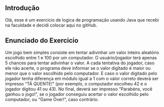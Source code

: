 ## Introdução
Olá, esse é um exercicio de logica de programação usando Java que recebi na faculdade e decidi colocar aqui no gitHub. 

## Enunciado do Exercicio
Um jogo bem simples consiste em tentar adivinhar um valor inteiro aleatório
escolhido entre 1 e 100 por um computador. O usuário/jogador terá apenas 5
chances para tentar adivinhar o valor. A cada tentativa do jogador, caso ele não
acerte, o programa deve informar se o valor digitado é maior ou menor que o
valor escolhido pelo computador. E caso o valor digitado pelo jogador tenha
diferença em módulo igual a 1 com o valor correto deverá ser impresso “TÁ
QUENTE!” (por exemplo, o computador escolheu 42 e o jogador digitou 41
ou 43). No final, deverá ser impresso “Parabéns, você ganhou o jogo!”, se o
jogador conseguiu acertar o valor escolhido pelo computador, ou “Game
Over!”, caso contrário.
